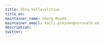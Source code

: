 ```yaml
---
title: Võru Vallavalitsus
title_en:
maintainer_name: Georg Ruuda
maintainer_email: kaili.pikinen@voruvald.ee
description: ''
twitter: ''
---
```

